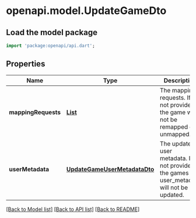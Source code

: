# openapi.model.UpdateGameDto

## Load the model package
```dart
import 'package:openapi/api.dart';
```

## Properties
Name | Type | Description | Notes
------------ | ------------- | ------------- | -------------
**mappingRequests** | [**List<MapGameDto>**](MapGameDto.md) | The mapping requests. If not provided, the game will not be remapped or unmapped. | [optional] [default to const []]
**userMetadata** | [**UpdateGameUserMetadataDto**](UpdateGameUserMetadataDto.md) | The updated user metadata. If not provided, the games user_metadata will not be updated. | [optional] 

[[Back to Model list]](../README.md#documentation-for-models) [[Back to API list]](../README.md#documentation-for-api-endpoints) [[Back to README]](../README.md)


